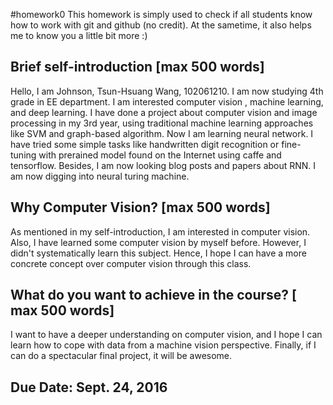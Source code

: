 #homework0
This homework is simply used to check if all students know how to work with git and github (no credit).
At the sametime, it also helps me to know you a little bit more :)

## Brief self-introduction [max 500 words]
Hello, I am Johnson, Tsun-Hsuang Wang, 102061210. I am now studying 4th grade in EE department. I am interested computer vision
, machine learning, and deep learning. I have done a project about computer vision and image processing in my 3rd year, using 
traditional machine learning approaches like SVM and graph-based algorithm. Now I am learning neural network. I have tried some 
simple tasks like handwritten digit recognition or fine-tuning with prerained model found on the Internet using caffe and 
tensorflow. Besides, I am now looking blog posts and papers about RNN. I am now digging into neural turing machine.

## Why Computer Vision? [max 500 words]
As mentioned in my self-introduction, I am interested in computer vision. Also, I have learned some computer vision by myself before.
However, I didn't systematically learn this subject. Hence, I hope I can have a more concrete concept over computer vision through 
this class.

## What do you want to achieve in the course? [ max 500 words]
I want to have a deeper understanding on computer vision, and I hope I can learn how to cope with data from a machine vision 
perspective. Finally, if I can do a spectacular final project, it will be awesome.


## Due Date: Sept. 24, 2016
